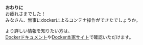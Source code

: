 **おわりに**  
お疲れさまでした！  
みなさん、無事にdockerによるコンテナ操作ができたでしょうか。  

より詳しい情報を知りたい方は、  
[Dockerドキュメント](https://docs.docker.com/)や[Docker本家サイト](https://www.docker.com/)で確認いただけます。  
